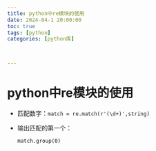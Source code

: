 ```yaml
---
title: python中re模块的使用
date: 2024-04-1 20:00:00
toc: true
tags: [python]
categories: [python库]



---
```


#  

<!-- more -->

# python中re模块的使用

- 匹配数字：`match = re.match(r'(\d+)',string)`

- 输出匹配的第一个：

  `match.group(0)`